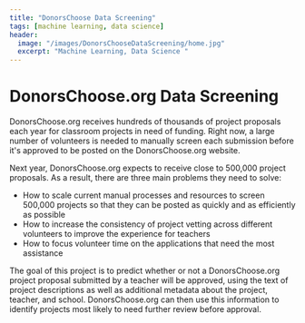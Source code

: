 ```yaml
---
title: "DonorsChoose Data Screening"
tags: [machine learning, data science]
header:
  image: "/images/DonorsChooseDataScreening/home.jpg"
  excerpt: "Machine Learning, Data Science "
---
```


  # DonorsChoose.org Data Screening

  DonorsChoose.org receives hundreds of thousands of project proposals each year
  for classroom projects in need of funding. Right now, a large number of
  volunteers is needed to manually screen each submission before it's approved
  to be posted on the DonorsChoose.org website.

  Next year, DonorsChoose.org expects to receive close to 500,000 project
  proposals. As a result, there are three main problems they need to solve:
  * How to scale current manual processes and resources to screen 500,000
  projects so that they can be posted as quickly and as   efficiently as possible
  * How to increase the consistency of project vetting across different
  volunteers to improve the experience for teachers
  * How to focus volunteer time on the applications that need the most assistance

  The goal of this project is to predict whether or not a DonorsChoose.org project
  proposal submitted by a teacher will be approved, using the text of project
  descriptions as well as additional metadata about the project, teacher, and
  school. DonorsChoose.org can then use this information to identify projects
  most likely to need further review before approval.
